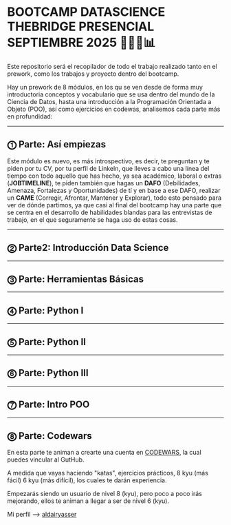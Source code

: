 # BOOTCAMP DATASCIENCE THEBRIDGE PRESENCIAL SEPTIEMBRE 2025 🧑🏽‍💻📊

Este repositorio será el recopilador de todo el trabajo realizado tanto en el prework, como los trabajos y proyecto dentro del bootcamp. 

Hay un prework de 8 módulos, en los qu se ven desde de forma muy introductoria conceptos y vocabulario que se usa dentro del mundo de la Ciencia de Datos, 
hasta una introducción a la Programación Orientada a Objeto (POO), así como ejercicios en codewas, analisemos cada parte más en profundidad:

---

## ⓵ Parte: Así empiezas
Este módulo es nuevo, es más introspectivo, es decir, te preguntan y te piden por tu CV, por tu perfil de Linkeln, que lleves a cabo una línea del tiempo con todo aquello que has hecho, ya sea académico, laboral o extras (**JOBTIMELINE**), te piden también que hagas un **DAFO** (Debilidades, Amenaza, Fortalezas y Oportunidades) de tí y en base a ese DAFO, realizar un **CAME** (Corregir, Afrontar, Mantener y Explorar), todo esto pensado para ver de dónde partimos, ya que casi al final del bootcamp hay una parte que se centra en el desarrollo de habilidades blandas para las entrevistas de trabajo, en el que seguramente se haga uso de estas cosas.

---

## ⓶ Parte2: Introducción Data Science

---

## ⓷ Parte: Herramientas Básicas

---

## ⓸ Parte: Python I 

---

## ⓹ Parte: Python II  

---

## ⓺ Parte: Python III  

---

## ⓻ Parte: Intro POO 

---

## ⓼ Parte: Codewars 
En esta parte te animan a crearte una cuenta en [CODEWARS](https://www.codewars.com), la cual puedes vincular al GutHub.

A medida que vayas haciendo "katas", ejercicios prácticos, 8 kyu (más fácil) 6 kyu (más difícil), los cuales te darán experiencia.

Empezarás siendo un usuario de nivel 8 (kyu), pero poco a poco irás mejorando, ellos te animan a llegar a ser de nivel 6 (kyu).

Mi perfil --> [aldairyasser](https://www.codewars.com/users/aldairyasser)

